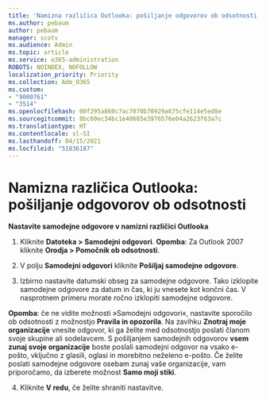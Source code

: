 ```yaml
---
title: 'Namizna različica Outlooka: pošiljanje odgovorov ob odsotnosti'
ms.author: pebaum
author: pebaum
manager: scotv
ms.audience: Admin
ms.topic: article
ms.service: o365-administration
ROBOTS: NOINDEX, NOFOLLOW
localization_priority: Priority
ms.collection: Adm_O365
ms.custom:
- "9000761"
- "3514"
ms.openlocfilehash: 00f295a860c7ac7070b70929a675cfe114e5ed8e
ms.sourcegitcommit: 8bc60ec34bc1e40685e3976576e04a2623f63a7c
ms.translationtype: HT
ms.contentlocale: sl-SI
ms.lasthandoff: 04/15/2021
ms.locfileid: "51836187"
---
```

# <a name="outlook-desktop-send-out-of-office-replies"></a>Namizna različica Outlooka: pošiljanje odgovorov ob odsotnosti

**Nastavite samodejne odgovore v namizni različici Outlooka**

1. Kliknite **Datoteka > Samodejni odgovori**. **Opomba**: Za Outlook 2007 kliknite **Orodja > Pomočnik ob odsotnosti**.

2. V polju **Samodejni odgovori** kliknite **Pošiljaj samodejne odgovore**.

3. Izbirno nastavite datumski obseg za samodejne odgovore. Tako izklopite samodejne odgovore za datum in čas, ki ju vnesete kot končni čas. V nasprotnem primeru morate ročno izklopiti samodejne odgovore.

**Opomba**: če ne vidite možnosti »Samodejni odgovori«, nastavite sporočilo ob odsotnosti z možnostjo **Pravila in opozorila**. Na zavihku **Znotraj moje organizacije** vnesite odgovor, ki ga želite med odsotnostjo poslati članom svoje skupine ali sodelavcem. S pošiljanjem samodejnih odgovorov **vsem zunaj svoje organizacije** boste poslali samodejni odgovor na vsako e-pošto, vključno z glasili, oglasi in morebitno neželeno e-pošto. Če želite poslati samodejne odgovore osebam zunaj vaše organizacije, vam priporočamo, da izberete možnost **Samo moji stiki**.

4. Kliknite **V redu**, če želite shraniti nastavitve.
